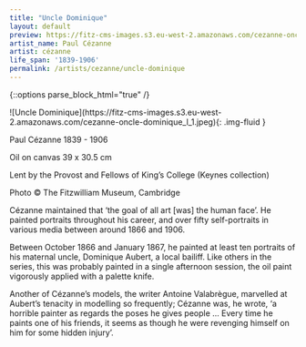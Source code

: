 ```yaml
---
title: "Uncle Dominique"
layout: default
preview: https://fitz-cms-images.s3.eu-west-2.amazonaws.com/cezanne-oncle-dominique_l_1.jpeg
artist_name: Paul Cézanne
artist: cézanne
life_span: '1839-1906'
permalink: /artists/cezanne/uncle-dominique
---
```


{::options parse_block_html="true" /}
<div class="text-center">
![Uncle Dominique](https://fitz-cms-images.s3.eu-west-2.amazonaws.com/cezanne-oncle-dominique_l_1.jpeg){: .img-fluid }
</div>

Paul Cézanne 1839 - 1906

Oil on canvas
39 x 30.5 cm

Lent by the Provost and Fellows of King’s College (Keynes collection)

Photo © The Fitzwilliam Museum, Cambridge

Cézanne maintained that ‘the goal of all art [was] the human face’. He painted portraits throughout his career, and over fifty self-portraits in various media between around 1866 and 1906.

Between October 1866 and January 1867, he painted at least ten portraits of his maternal uncle, Dominique Aubert, a local bailiff. Like others in the series, this was probably painted in a single afternoon session, the oil paint vigorously applied with a palette knife.

Another of Cézanne’s models, the writer Antoine Valabrègue, marvelled at Aubert’s tenacity in modelling so frequently; Cézanne was, he wrote, ‘a horrible painter as regards the poses he gives people … Every time he paints one of his friends, it seems as though he were revenging himself on him for some hidden injury’.
